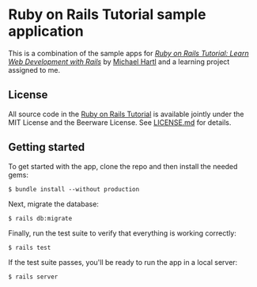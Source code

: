 # Ruby on Rails Tutorial sample application

This is a combination of the sample apps for
[*Ruby on Rails Tutorial:
Learn Web Development with Rails*](http://www.railstutorial.org/)
by [Michael Hartl](http://www.michaelhartl.com/) and a learning project assigned to me.

## License

All source code in the [Ruby on Rails Tutorial](http://railstutorial.org/)
is available jointly under the MIT License and the Beerware License. See
[LICENSE.md](LICENSE.md) for details.

## Getting started

To get started with the app, clone the repo and then install the needed gems:

```
$ bundle install --without production
```

Next, migrate the database:

```
$ rails db:migrate
```

Finally, run the test suite to verify that everything is working correctly:

```
$ rails test
```

If the test suite passes, you'll be ready to run the app in a local server:

```
$ rails server
```
